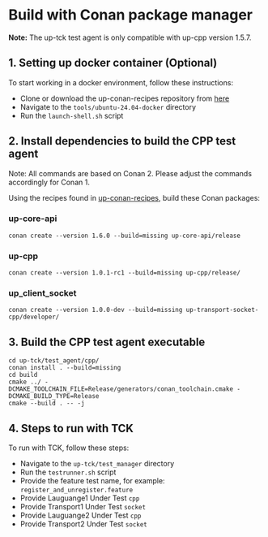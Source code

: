 # Build with Conan package manager

**Note:** The up-tck test agent is only compatible with up-cpp version 1.5.7.

## 1. Setting up docker container (Optional)

To start working in a docker environment, follow these instructions:

- Clone or download the up-conan-recipes repository from [here](https://github.com/gregmedd/up-conan-recipes)
- Navigate to the `tools/ubuntu-24.04-docker` directory
- Run the `launch-shell.sh` script

## 2. Install dependencies to build the CPP test agent

Note: All commands are based on Conan 2. Please adjust the commands accordingly for Conan 1.

Using the recipes found in [up-conan-recipes](https://github.com/eclipse-uprotocol/up-conan-recipes), build these Conan packages:

### up-core-api

```
conan create --version 1.6.0 --build=missing up-core-api/release
```

### up-cpp

```
conan create --version 1.0.1-rc1 --build=missing up-cpp/release/
```

### up_client_socket

```
conan create --version 1.0.0-dev --build=missing up-transport-socket-cpp/developer/
```

## 3. Build the CPP test agent executable

```
cd up-tck/test_agent/cpp/
conan install . --build=missing
cd build
cmake ../ -DCMAKE_TOOLCHAIN_FILE=Release/generators/conan_toolchain.cmake -DCMAKE_BUILD_TYPE=Release
cmake --build . -- -j
```

## 4. Steps to run with TCK

To run with TCK, follow these steps:

- Navigate to the `up-tck/test_manager` directory
- Run the `testrunner.sh` script
- Provide the feature test name, for example: `register_and_unregister.feature`
- Provide Lauguange1 Under Test `cpp`
- Provide Transport1 Under Test `socket`
- Provide Lauguange2 Under Test `cpp`
- Provide Transport2 Under Test `socket`


